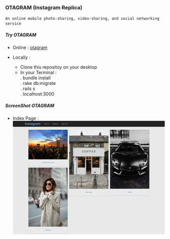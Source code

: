 ### OTAGRAM (Instagram Replica)

~~~
An online mobile photo-sharing, video-sharing, and social networking service
~~~


##### Try OTAGRAM

* Online  :  [otagram](https://otagram.herokuapp.com)    

* Locally :
    - Clone this repositoy on your desktop
    - In your Terminal :   
                        . bundle install  
                        . rake db:migrate  
                        . rails s  
                        . localhost:3000  


##### ScreenShot OTAGRAM

* Index Page  :  ![index_page](https://github.com/oussou-dev/instagram-clone_rails/blob/master/public/screenshot/index.png)  
